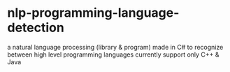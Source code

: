 # nlp-programming-language-detection
a natural language processing (library &amp; program) made in C# to recognize between high level programming languages
currently support only C++ & Java
